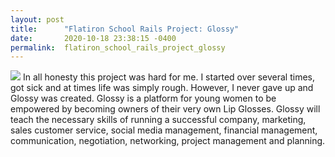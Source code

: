 ```yaml
---
layout: post
title:      "Flatiron School Rails Project: Glossy"
date:       2020-10-18 23:38:15 -0400
permalink:  flatiron_school_rails_project_glossy
---
```


![](https://1drv.ms/u/s!AsH1HbINyFiDgiIdd9dKF10M6Asz?e=puh27Z)
In all honesty this project was hard for me. I started over several times, got sick and at times life was simply rough. 
However, I never gave up and Glossy was created. 
Glossy is a platform for young women to be empowered by becoming owners of their very own Lip Glosses. Glossy will teach the necessary skills of running a successful company, marketing, sales customer service, social media management, financial management, communication, negotiation, networking, project management and planning. 

